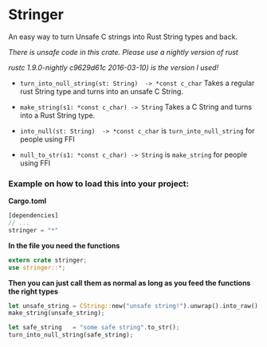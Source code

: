 # Stringer

An easy way to turn Unsafe C strings into Rust String types and back.

*There is unsafe code in this crate. Please use a nightly version of rust*

*rustc 1.9.0-nightly c9629d61c 2016-03-10) is the version I used!*

 * `turn_into_null_string(st: String)  -> *const c_char` Takes a regular rust String type and turns into an unsafe C String.
 * `make_string(s1: *const c_char) -> String` Takes a C String and turns into a Rust String type.

 * `into_null(st: String)  -> *const c_char` is `turn_into_null_string` for people using FFI
 * `null_to_str(s1: *const c_char) -> String` is `make_string` for people using FFI

 ### Example on how to load this into your project:

**Cargo.toml**

```rust
[dependencies]
// ...
stringer = "*"
```

**In the file you need the functions**

 ```rust
 extern crate stringer;
use stringer::*;
 ```

 **Then you can just call them as normal as long as you feed the functions the right types**

 ```rust
let unsafe_string = CString::new("unsafe string!").unwrap().into_raw();
make_string(unsafe_string);

let safe_string   = "some safe string".to_str();
turn_into_null_string(safe_string);

 ```

